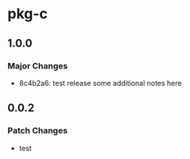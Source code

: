 # pkg-c

## 1.0.0

### Major Changes

- 8c4b2a6: test release
  some additional notes here

## 0.0.2

### Patch Changes

- test
